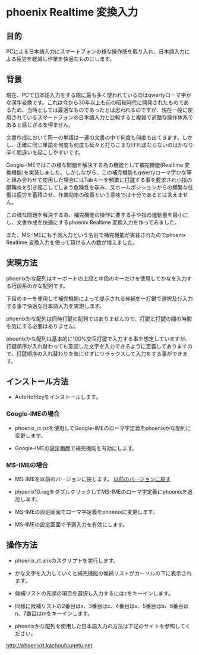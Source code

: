 # phoenix Realtime 変換入力
## 目的
PCによる日本語入力にスマートフォンの様な操作感を取り入れ、日本語入力による疲労を軽減し作業を快適なものにします。

## 背景
現在、PCで日本語入力をする際に最も多く使われているのはqwertyローマ字かな漢字変換です。これは今から30年以上も前の昭和時代に開発されたものであるため、当時としては最適なものであったとは思われるのですが、現在一般に使用されているスマートフォンの日本語入力と比較すると複雑で過酷な操作体系であると感じざるを得ません。

文書作成において同一の単語は一連の文書の中で何度も何度も出てきます。しかし、正確に同じ単語を何度も何度も延々と打ちこまなければならないのはかなり辛く間違いを起こしやすいです。

Google-IMEではこの様な問題を解決する為の機能として補完機能(Realtime 変換機能)を実装しました。しかしながら、この補完機能もqwertyローマ字かな等と組み合わせて使用した場合にはTabキーを頻繁に打鍵する事を要求され小指の腱鞘炎を引き起こしてしまう危険性を孕み、又ホームポジションからの頻繁な往復は疲労を蓄積させ、作業効率の改善という意味では十分であるとは言えません。

この様な問題を解決する為、補完機能の操作に要する手や指の運動量を最小にし、文書作成を快適にするphoenix Realtime 変換入力を作ってみました。

また、MS-IMEにも予測入力という名前で補完機能が実装されたのでphoenix Realtime 変換入力を使って頂ける人の数が増えました。

## 実現方法
phoenixかな配列はキーボードの上段と中段のキーだけを使用してかなを入力する行段系のかな配列です。

下段のキーを使用して補完機能によって提示される候補を一打鍵で選択及び入力する事で快適な日本語入力を実現します。

phoenixかな配列は同時打鍵の配列ではありませんので、打鍵と打鍵の間の時間を気にする必要はありません。

phoenixかな配列は基本的に100%交互打鍵で入力する事を想定していますが、打鍵順序が入れ替わっても意図した文字を入力できるように定義してありますので、打鍵順序の入れ替わりを気にせずにリラックスして入力をする事ができます。


## インストール方法
- AutoHotKeyをインストールします。

### Google-IMEの場合
- phoenix_rt.txtを使用してGoogle-IMEのローマ字定義をphoenixかな配列に変更します。

- Google-IMEの設定画面で補完機能を有効にします。

### MS-IMEの場合

- MS-IMEを以前のバージョンに戻します。
[以前のバージョンに戻す](https://support.microsoft.com/ja-jp/windows/%E4%BB%A5%E5%89%8D%E3%81%AE%E3%83%90%E3%83%BC%E3%82%B8%E3%83%A7%E3%83%B3%E3%81%AE-ime-%E5%85%A5%E5%8A%9B%E6%96%B9%E5%BC%8F%E3%82%A8%E3%83%87%E3%82%A3%E3%82%BF%E3%83%BC-%E3%81%AB%E6%88%BB%E3%81%99-adcc9caa-17cb-44d8-b46e-f5b473b4dd77#:~:text=%5B%E8%A8%AD%E5%AE%9A%5D%20%E5%86%85%E3%81%AE%E6%A4%9C%E7%B4%A2%E3%83%9C%E3%83%83%E3%82%AF%E3%82%B9,%E4%BD%BF%E3%81%86%5D%20%E3%82%92%E3%82%AA%E3%83%B3%E3%81%AB%E3%81%97%E3%81%BE%E3%81%99%E3%80%82)

- phoenix10.regをダブルクリックしてMS-IMEのローマ字定義にphoenixを追加します。

- MS-IMEの設定画面でローマ字定義をphoenixに変更します。

- MS-IMEの設定画面で予測入力を有効にします。

## 操作方法

- phoenix_rt.ahkのスクリプトを実行します。

- かな文字を入力していくと補完機能の候補リストがカーソルの下に表示されます。

- 候補リストの先頭の項目を選択し入力するにはzをキーインします。

- 同様に候補リストの2番目はx、3番目はc、4番目はv、5番目はb、6番目はn、7番目はmをキーインします。

- phoenixかな配列を使用した日本語入力の方法は下記のサイトを参照してください。

http://phoenixrt.kachoufuugetu.net


